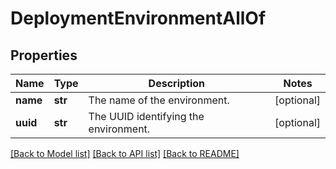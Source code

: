 # DeploymentEnvironmentAllOf

## Properties
Name | Type | Description | Notes
------------ | ------------- | ------------- | -------------
**name** | **str** | The name of the environment. | [optional] 
**uuid** | **str** | The UUID identifying the environment. | [optional] 

[[Back to Model list]](../README.md#documentation-for-models) [[Back to API list]](../README.md#documentation-for-api-endpoints) [[Back to README]](../README.md)


